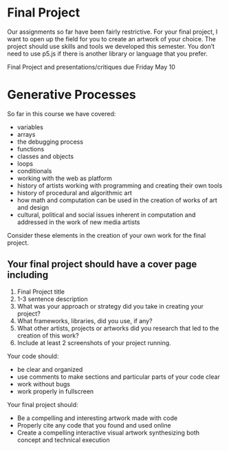 # Final Project 

Our assignments so far have been fairly restrictive. For your final project, I want to open up the field for you to create an artwork of your choice. The project should use skills and tools we developed this semester. You don’t need to use p5.js if there is another library or language that you prefer. 

Final Project and presentations/critiques due Friday May 10

# Generative Processes

So far in this course we have covered:

* variables
* arrays
* the debugging process
* functions
* classes and objects
* loops
* conditionals
* working with the web as platform 
* history of artists working with programming and creating their own tools
* history of procedural and algorithmic art
* how math and computation can be used in the creation of works of art and design
* cultural, political and social issues inherent in computation and addressed in the work of new media artists

Consider these elements in the creation of your own work for the final project.
  
## Your final project should have a cover page including

1. Final Project title
2. 1-3 sentence description
3. What was your approach or strategy did you take in creating your project?
4. What frameworks, libraries, did you use, if any?
5. What other artists, projects or artworks did you research that led to the creation of this work?
6. Include at least 2 screenshots of your project running.


Your code should:

- be clear and organized
- use comments to make sections and particular parts of your code clear
- work without bugs
- work properly in fullscreen

Your final project should:

- Be a compelling and interesting artwork made with code
- Properly cite any code that you found and used online
- Create a compelling interactive visual artwork synthesizing both concept and technical execution
